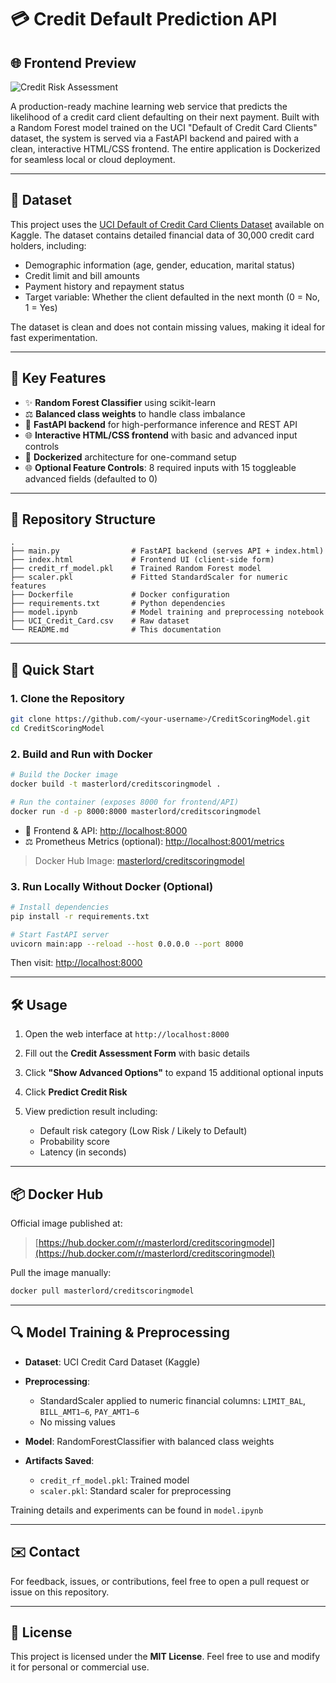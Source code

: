 # 💳 Credit Default Prediction API

## 🌐 Frontend Preview

![Credit Risk Assessment](https://github.com/user-attachments/assets/9af86c8c-1606-4c4c-ac10-b436e485a778)


A production-ready machine learning web service that predicts the likelihood of a credit card client defaulting on their next payment. Built with a Random Forest model trained on the UCI "Default of Credit Card Clients" dataset, the system is served via a FastAPI backend and paired with a clean, interactive HTML/CSS frontend. The entire application is Dockerized for seamless local or cloud deployment.

---

## 🔗 Dataset

This project uses the [UCI Default of Credit Card Clients Dataset](https://www.kaggle.com/datasets/uciml/default-of-credit-card-clients-dataset/data) available on Kaggle. The dataset contains detailed financial data of 30,000 credit card holders, including:

* Demographic information (age, gender, education, marital status)
* Credit limit and bill amounts
* Payment history and repayment status
* Target variable: Whether the client defaulted in the next month (0 = No, 1 = Yes)

The dataset is clean and does not contain missing values, making it ideal for fast experimentation.

---

## 🌟 Key Features

* ✨ **Random Forest Classifier** using scikit-learn
* ⚖️ **Balanced class weights** to handle class imbalance
* 🚀 **FastAPI backend** for high-performance inference and REST API
* 🌐 **Interactive HTML/CSS frontend** with basic and advanced input controls
* 📄 **Dockerized** architecture for one-command setup
* 🌐 **Optional Feature Controls**: 8 required inputs with 15 toggleable advanced fields (defaulted to 0)

---

## 📁 Repository Structure

```
.
├── main.py                # FastAPI backend (serves API + index.html)
├── index.html             # Frontend UI (client-side form)
├── credit_rf_model.pkl    # Trained Random Forest model
├── scaler.pkl             # Fitted StandardScaler for numeric features
├── Dockerfile             # Docker configuration
├── requirements.txt       # Python dependencies
├── model.ipynb            # Model training and preprocessing notebook
├── UCI_Credit_Card.csv    # Raw dataset
└── README.md              # This documentation
```

---

## 🚀 Quick Start

### 1. Clone the Repository

```bash
git clone https://github.com/<your-username>/CreditScoringModel.git
cd CreditScoringModel
```

### 2. Build and Run with Docker

```bash
# Build the Docker image
docker build -t masterlord/creditscoringmodel .

# Run the container (exposes 8000 for frontend/API)
docker run -d -p 8000:8000 masterlord/creditscoringmodel
```

* 🔗 Frontend & API: [http://localhost:8000](http://localhost:8000)
* ⚖️ Prometheus Metrics (optional): [http://localhost:8001/metrics](http://localhost:8001/metrics)

> Docker Hub Image: [masterlord/creditscoringmodel](https://hub.docker.com/r/masterlord/creditscoringmodel)

### 3. Run Locally Without Docker (Optional)

```bash
# Install dependencies
pip install -r requirements.txt

# Start FastAPI server
uvicorn main:app --reload --host 0.0.0.0 --port 8000
```

Then visit: [http://localhost:8000](http://localhost:8000)

---

## 🛠️ Usage

1. Open the web interface at `http://localhost:8000`
2. Fill out the **Credit Assessment Form** with basic details
3. Click **"Show Advanced Options"** to expand 15 additional optional inputs
4. Click **Predict Credit Risk**
5. View prediction result including:

   * Default risk category (Low Risk / Likely to Default)
   * Probability score
   * Latency (in seconds)

---

## 📦 Docker Hub

Official image published at:

> [https://hub.docker.com/r/masterlord/creditscoringmodel](https://hub.docker.com/r/masterlord/creditscoringmodel)

Pull the image manually:

```bash
docker pull masterlord/creditscoringmodel
```

---

## 🔍 Model Training & Preprocessing

* **Dataset**: UCI Credit Card Dataset (Kaggle)
* **Preprocessing**:

  * StandardScaler applied to numeric financial columns: `LIMIT_BAL`, `BILL_AMT1–6`, `PAY_AMT1–6`
  * No missing values
* **Model**: RandomForestClassifier with balanced class weights
* **Artifacts Saved**:

  * `credit_rf_model.pkl`: Trained model
  * `scaler.pkl`: Standard scaler for preprocessing

Training details and experiments can be found in `model.ipynb`

---

## ✉️ Contact

For feedback, issues, or contributions, feel free to open a pull request or issue on this repository.

---

## 📄 License

This project is licensed under the **MIT License**. Feel free to use and modify it for personal or commercial use.
